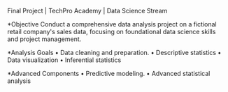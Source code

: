 Final Project | TechPro Academy | Data Science Stream

*Objective
Conduct a comprehensive data analysis project on a fictional retail company's sales data, 
focusing on foundational data science skills and project management.

*Analysis Goals
• Data cleaning and preparation.
• Descriptive statistics
• Data visualization
• Inferential statistics

*Advanced Components
• Predictive modeling.
• Advanced statistical analysis

